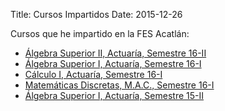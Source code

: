 Title: Cursos Impartidos
Date: 2015-12-26


Cursos que he impartido en la FES Acatlán:

+ [Álgebra Superior II, Actuaría, Semestre 16-II]({filename}/acatlan/superiorII-16II/index.html)
+ [Álgebra Superior I, Actuaría, Semestre 16-I]({filename}/acatlan/superiorI-16I/index.html)
+ [Cálculo I, Actuaría, Semestre 16-I]({filename}/acatlan/calculoI-16I/index.html)
+ [Matemáticas Discretas, M.A.C., Semestre 16-I]({filename}/acatlan/discretas-16I/index.html)
+ [Álgebra Superior I, Actuaría, Semestre 15-II]({filename}/acatlan/superiorI-15II/index.html)
